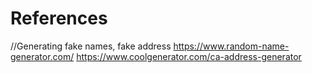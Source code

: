 # References

//Generating fake names, fake address
https://www.random-name-generator.com/
https://www.coolgenerator.com/ca-address-generator
